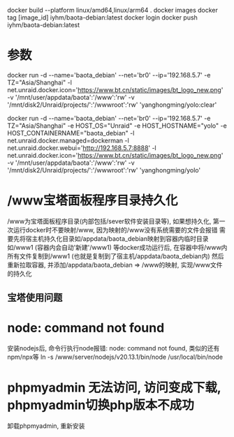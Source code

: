 docker build --platform linux/amd64,linux/arm64 .
docker images
docker tag [image_id] iyhm/baota-debian:latest
docker login
docker push iyhm/baota-debian:latest

# 参数
docker run
  -d
  --name='baota_debian'
  --net='br0'
  --ip='192.168.5.7'
  -e TZ="Asia/Shanghai"
  -l net.unraid.docker.icon='https://www.bt.cn/static/images/bt_logo_new.png'
  -v '/mnt/user/appdata/baota':'/www':'rw'
  -v '/mnt/disk2/Unraid/projects/':'/wwwroot':'rw' 'yanghongming/yolo:clear'

docker run -d --name='baota_debian' --net='br0' --ip='192.168.5.7' -e TZ="Asia/Shanghai" -e HOST_OS="Unraid" -e HOST_HOSTNAME="yolo" -e HOST_CONTAINERNAME="baota_debian" -l net.unraid.docker.managed=dockerman -l net.unraid.docker.webui='http://192.168.5.7:8888' -l net.unraid.docker.icon='https://www.bt.cn/static/images/bt_logo_new.png' -v '/mnt/user/appdata/baota':'/www':'rw' -v '/mnt/disk2/Unraid/projects/':'/wwwroot':'rw' 'yanghongming/yolo'

# /www宝塔面板程序目录持久化
/www为宝塔面板程序目录(内部包括/sever软件安装目录等), 如果想持久化, 第一次运行docker时不要映射/www, 因为映射的/www没有系统需要的文件会报错
需要先将宿主机持久化目录如/appdata/baota_debian映射到容器内临时目录如/www1 (容器内会自动'新建'/www1)
等docker成功运行后, 在容器中将/www内所有文件复制到/www1 (也就是复制到了宿主机/appdata/baota_debian内)
然后重新拉取容器, 并添加/appdata/baota_debian => /www的映射, 实现/www文件的持久化

## 宝塔使用问题
# node: command not found
安装nodejs后, 命令行执行node报错: node: command not found, 类似的还有npm/npx等
ln -s /www/server/nodejs/v20.13.1/bin/node /usr/local/bin/node

# phpmyadmin 无法访问, 访问变成下载, phpmyadmin切换php版本不成功
卸载phpmyadmin, 重新安装

